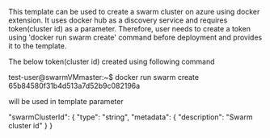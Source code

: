 This template can be used to create a swarm cluster on azure using docker extension. It uses docker hub as a discovery service and requires token(cluster id) as a parameter. Therefore, user needs to create a token using 'docker run swarm create' command before deployment and provides it to the template.

The below token(cluster id) created using following command

test-user@swarmVMmaster:~$ docker run swarm create
65b84580f31b4d513a7d52b9c082196a

will be used in template parameter

"swarmClusterId": {
			"type": "string",
			"metadata": {
				"description": "Swarm cluster id"
			}
		}
		
